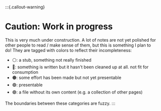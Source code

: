 :::{.callout-warning}
# Caution: Work in progress 
This is very much under construction. A lot of notes are not yet polished for
other people to read / make sense of them, but this is something I plan to do!
They are tagged with colors to reflect their incompleteness:

- ⚪: a stub, something not really finished 
- 🔴: something is written but it hasn't been cleaned up at all. not fit for consumption
- 🟠: some effort has been made but not yet presentable 
- 🟢: presentable
- 🟣: a file without its own content (e.g. a collection of other pages)

The boundaries between these categories are fuzzy.
:::
